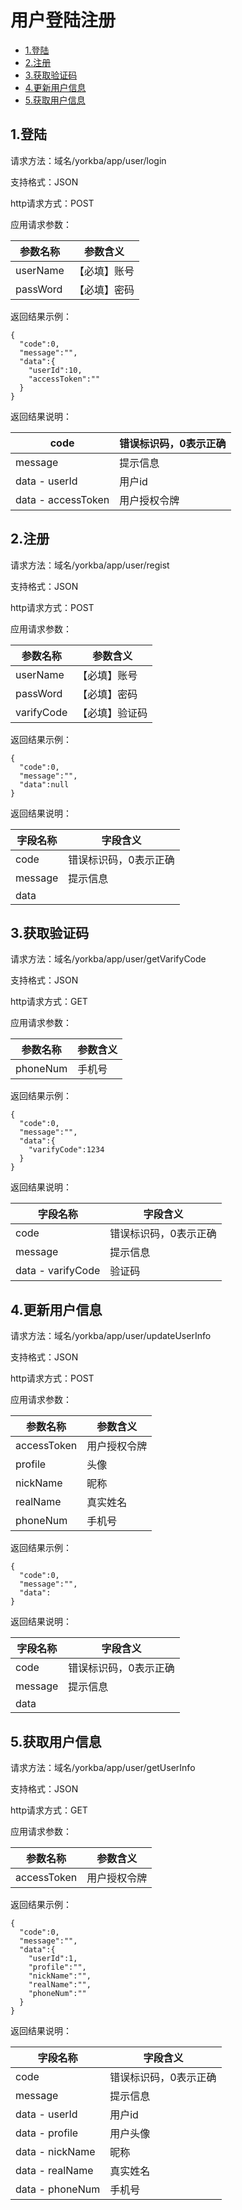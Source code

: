 # 用户登陆注册


* [1.登陆](#1)
* [2.注册](#2)
* [3.获取验证码](#3)
* [4.更新用户信息](#4)
* [5.获取用户信息](#5)


<h2 id="1">1.登陆</h2>

请求方法：域名/yorkba/app/user/login

支持格式：JSON

http请求方式：POST

应用请求参数：

|参数名称|参数含义|
|---|---|
|userName|【必填】账号|
|passWord|【必填】密码|

返回结果示例：
```
{
  "code":0,
  "message":"",
  "data":{
    "userId":10,
    "accessToken":""
  }
}
```

返回结果说明：

|code|错误标识码，0表示正确|
|---|---|
|message|提示信息|
|data - userId|用户id|
|data - accessToken|用户授权令牌|


<h2 id="2">2.注册</h2>

请求方法：域名/yorkba/app/user/regist

支持格式：JSON

http请求方式：POST

应用请求参数：

|参数名称|参数含义|
|---|---|
|userName|【必填】账号|
|passWord|【必填】密码|
|varifyCode|【必填】验证码|

返回结果示例：
```
{
  "code":0,
  "message":"",
  "data":null
}
```

返回结果说明：

|字段名称|字段含义|
|---|---|
|code|错误标识码，0表示正确|
|message|提示信息|
|data||

<h2 id="3">3.获取验证码</h2>

请求方法：域名/yorkba/app/user/getVarifyCode

支持格式：JSON

http请求方式：GET

应用请求参数：

|参数名称|参数含义|
|---|---|
|phoneNum|手机号|


返回结果示例：
```
{
  "code":0,
  "message":"",
  "data":{
    "varifyCode":1234
  }
}
```

返回结果说明：

|字段名称|字段含义|
|---|---|
|code|错误标识码，0表示正确|
|message|提示信息|
|data - varifyCode|验证码|




<h2 id="4">4.更新用户信息</h2>

请求方法：域名/yorkba/app/user/updateUserInfo

支持格式：JSON

http请求方式：POST

应用请求参数：

|参数名称|参数含义|
|---|---|
|accessToken|用户授权令牌|
|profile|头像|
|nickName|昵称|
|realName|真实姓名|
|phoneNum|手机号|

返回结果示例：
```
{
  "code":0,
  "message":"",
  "data":
}
```

返回结果说明：

|字段名称|字段含义|
|---|---|
|code|错误标识码，0表示正确|
|message|提示信息|
|data||

<h2 id="5">5.获取用户信息</h2>

请求方法：域名/yorkba/app/user/getUserInfo

支持格式：JSON

http请求方式：GET

应用请求参数：

|参数名称|参数含义|
|---|---|
|accessToken|用户授权令牌|


返回结果示例：
```
{
  "code":0,
  "message":"",
  "data":{
    "userId":1,
    "profile":"",
    "nickName":"",
    "realName":"",
    "phoneNum":""
  }
}
```

返回结果说明：


|字段名称|字段含义|
|---|---|
|code|错误标识码，0表示正确|
|message|提示信息|
|data - userId|用户id|
|data - profile|用户头像|
|data - nickName|昵称|
|data - realName|真实姓名|
|data - phoneNum|手机号|
